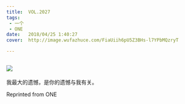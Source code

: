 ```yaml
---
title:	VOL.2027
tags:
 - 一个
 - ONE
date:	2018/04/25 1:40:27
cover:	http://image.wufazhuce.com/FiaUiih6pU5Z3BHs-l7YPbMQzryT

---
```

![](http://image.wufazhuce.com/FiaUiih6pU5Z3BHs-l7YPbMQzryT)
---

我最大的遗憾，是你的遗憾与我有关。
 
Reprinted from ONE
